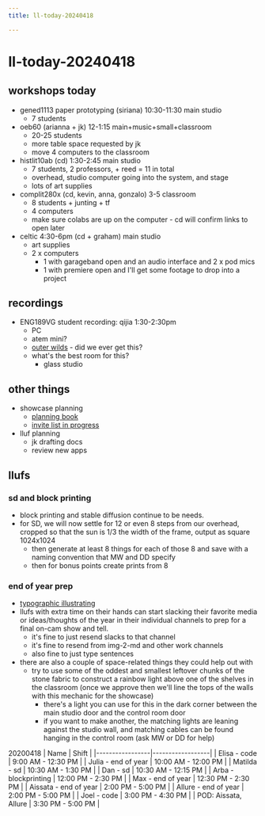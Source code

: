 ```yaml
---
title: ll-today-20240418

---
```


# ll-today-20240418

## workshops today
* gened1113 paper prototyping (siriana) 10:30-11:30 main studio
    * 7 students
* oeb60 (arianna + jk) 12-1:15 main+music+small+classroom
    * 20-25 students
    * more table space requested by jk
    * move 4 computers to the classroom
* histlit10ab (cd) 1:30-2:45 main studio
    * 7 students, 2 professors, + reed = 11 in total
    * overhead, studio computer going into the system, and stage
    * lots of art supplies
* complit280x (cd, kevin, anna, gonzalo) 3-5 classroom
    * 8 students + junting + tf
    * 4 computers
    * make sure colabs are up on the computer - cd will confirm links to open later
* celtic 4:30-6pm (cd + graham) main studio
    * art supplies
    * 2 x computers
        *  1 with garageband open and an audio interface and 2 x pod mics
        *  1 with premiere open and I'll get some footage to drop into a project


## recordings
* ENG189VG student recording: qijia 1:30-2:30pm
    * PC
    * atem mini?
    * [outer wilds](https://store.steampowered.com/app/753640/Outer_Wilds/) - did we ever get this?
    * what's the best room for this?
        * glass studio

## other things
* showcase planning
    * [planning book](https://hackmd.io/@ll-23-24/rkPFmWvxC/%2FOuFJk6KkRX-M973dJPZajw)
    * [invite list in progress](https://airtable.com/appWf31bJC9mLoL0M/tblmqWHapeJiusqDR/viw9QC04eR6AGmm0t?blocks=hide)
* lluf planning
    * jk drafting docs
    * review new apps

## llufs
### sd and block printing
- block printing and stable diffusion continue to be needs.
- for SD, we will now settle for 12 or even 8 steps from our overhead, cropped so that the sun is 1/3 the width of the frame, output as square 1024x1024
    - then generate at least 8 things for each of those 8 and save with a naming convention that MW and DD specify
    - then for bonus points create prints from 8

### end of year prep
- [typographic illustrating](https://www.linkedin.com/learning/drawing-vector-graphics-hand-lettering-15566474/creating-hand-drawn-lettering?resume=false&u=2194065)
- llufs with extra time on their hands can start slacking their favorite media or ideas/thoughts of the year in their individual channels to prep for a final on-cam show and tell. 
    - it's fine to just resend slacks to that channel
    - it's fine to resend from img-2-md and other work channels
    - also fine to just type sentences
- there are also a couple of space-related things they could help out with
    - try to use some of the oddest and smallest leftover chunks of the stone fabric to construct a rainbow light above one of the shelves in the classroom (once we approve then we'll line the tops of the walls with this mechanic for the showcase)
        - there's a light you can use for this in the dark corner between the main studio door and the control room door
        - if you want to make another, the matching lights are leaning against the studio wall, and matching cables can be found hanging in the control room (ask MW or DD for help)


20200418
| Name            | Shift            |
|-----------------|------------------|
| Elisa   - code        | 9:00 AM - 12:30 PM |
| Julia   - end of year        | 10:00 AM - 12:00 PM |
| Matilda  - sd       | 10:30 AM - 1:30 PM |
| Dan     - sd        | 10:30 AM - 12:15 PM |
| Arba    - blockprinting        | 12:00 PM - 2:30 PM |
| Max     - end of year        | 12:30 PM - 2:30 PM |
| Aissata   -  end of year    | 2:00 PM - 5:00 PM |
| Allure   -   end of year    | 2:00 PM - 5:00 PM |
| Joel   - code     | 3:00 PM - 4:30 PM |
| POD: Aissata, Allure | 3:30 PM - 5:00 PM |